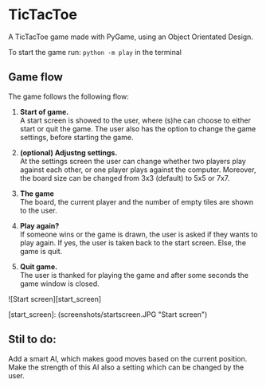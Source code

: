 # TicTacToe
A TicTacToe game made with PyGame, using an Object Orientated Design.

To start the game run: `python -m play` in the terminal

## Game flow
The game follows the following flow:

1. **Start of game.** <br />A start screen is showed to the user, where (s)he can choose to either start or quit the game. 
The user also has the option to change the game settings, before starting the game.

2. **(optional) Adjustng settings.** <br />At the settings screen the user can change whether two players play against each other, or one player plays against the computer.
Moreover, the board size can be changed from 3x3 (default) to 5x5 or 7x7.

3. **The game** <br />The board, the current player and the number of empty tiles are shown to the user.

4. **Play again?** <br />If someone wins or the game is drawn, the user is asked if they wants to play again.
If yes, the user is taken back to the start screen. Else, the game is quit.

5. **Quit game.** <br />The user is thanked for playing the game and after some seconds the game window is closed.

![Start screen][start_screen]

[start_screen]: (screenshots/startscreen.JPG "Start screen")


## Stil to do:
Add a smart AI, which makes good moves based on the current position. 
Make the strength of this AI also a setting which can be changed by the user.
